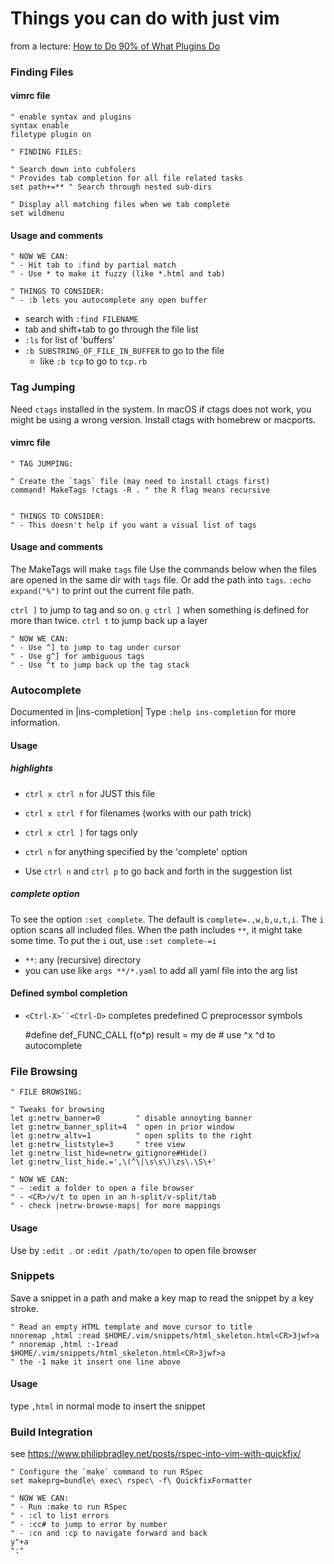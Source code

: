# Things you can do with just vim

from a lecture: [How to Do 90% of What Plugins Do](https://youtu.be/XA2WjJbmmoM)


### Finding Files

#### vimrc file

    " enable syntax and plugins
    syntax enable 
    filetype plugin on

    " FINDING FILES:

    " Search down into cubfolers
    " Provides tab completion for all file related tasks
    set path+=** " Search through nested sub-dirs

    " Display all matching files when we tab complete
    set wildmenu


#### Usage and comments

    " NOW WE CAN:
    " - Hit tab to :find by partial match
    " - Use * to make it fuzzy (like *.html and tab)

    " THINGS TO CONSIDER:
    " - :b lets you autocomplete any open buffer

- search with `:find FILENAME`
- tab and shift+tab to go through the file list
- `:ls` for list of 'buffers'
- `:b SUBSTRING_OF_FILE_IN_BUFFER` to go to the file 
    - like `:b tcp` to go to `tcp.rb`


### Tag Jumping

Need `ctags` installed in the system.
In macOS if ctags does not work, you might be using a wrong version.
Install ctags with homebrew or macports.


#### vimrc file

    " TAG JUMPING:

    " Create the `tags` file (may need to install ctags first)
    command! MakeTags !ctags -R . " the R flag means recursive


    " THINGS TO CONSIDER:
    " - This doesn't help if you want a visual list of tags


#### Usage and comments

The MakeTags will make `tags` file
Use the commands below 
when the files are opened in the same dir with `tags` file.
Or add the path into `tags`.
`:echo expand("%")` to print out the current file path.

`ctrl ]` to jump to tag and so on.
`g ctrl ]` when something is defined for more than twice.
`ctrl t` to jump back up a layer

    " NOW WE CAN:
    " - Use ^] to jump to tag under cursor
    " - Use g^] for ambiguous tags
    " - Use ^t to jump back up the tag stack


### Autocomplete

Documented in |ins-completion|
Type `:help ins-completion` for more information.

#### Usage

##### highlights

- `ctrl x ctrl n` for JUST this file
- `ctrl x ctrl f` for filenames (works with our path trick)
- `ctrl x ctrl ]` for tags only
- `ctrl n` for anything specified by the 'complete' option

- Use `ctrl n` and `ctrl p` to go back and forth in the suggestion list


##### complete option

To see the option `:set complete`.
The default is `complete=.,w,b,u,t,i`.
The `i` option scans all included files. When the path includes `**`,
it might take some time. To put the `i` out, use `:set complete-=i`

- `**`: any (recursive) directory
- you can use like `args **/*.yaml` to add all yaml file into the arg list


#### Defined symbol completion

- `<Ctrl-X>``<Ctrl-D>` completes predefined C preprocessor symbols

    #define def_FUNC_CALL f(o*p)
    result = my de          # use ^x ^d to autocomplete

### File Browsing

    " FILE BROWSING:

    " Tweaks for browsing
    let g:netrw_banner=0        " disable annoyting banner
    let g:netrw_banner_split=4  " open in prior window
    let g:netrw_altv=1          " open splits to the right
    let g:netrw_liststyle=3     " tree view
    let g:netrw_list_hide=netrw_gitignore#Hide()
    let g:netrw_list_hide.=',\(^\|\s\s\)\zs\.\S\+'

    " NOW WE CAN:
    " - :edit a folder to open a file browser
    " - <CR>/v/t to open in an h-split/v-split/tab
    " - check |netrw-browse-maps| for more mappings


#### Usage

Use by `:edit .` or `:edit /path/to/open` to open file browser


### Snippets

Save a snippet in a path and make a key map
to read the snippet by a key stroke.

    " Read an empty HTML template and move cursor to title
    nnoremap ,html :read $HOME/.vim/snippets/html_skeleton.html<CR>3jwf>a
    " nnoremap ,html :-1read $HOME/.vim/snippets/html_skeleton.html<CR>3jwf>a
    " the -1 make it insert one line above

#### Usage

type `,html` in normal mode to insert the snippet


### Build Integration

see https://www.philipbradley.net/posts/rspec-into-vim-with-quickfix/

    " Configure the `make` command to run RSpec
    set makeprg=bundle\ exec\ rspec\ -f\ QuickfixFormatter

    " NOW WE CAN:
    " - Run :make to run RSpec
    " - :cl to list errors
    " - :cc# to jump to error by number
    " - :cn and :cp to navigate forward and back
    y"+a
    ":"
